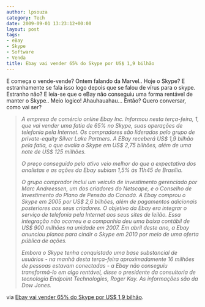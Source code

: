 ```yaml
---
author: lpsouza
category: Tech
date: 2009-09-01 13:23:12+00:00
layout: post
tags:
- eBay
- Skype
- Software
- Venda
title: Ebay vai vender 65% do Skype por US$ 1,9 bilhão
---
```


E começa o vende-vende? Ontem falando da Marvel.. Hoje o Skype? E estranhamente se fala isso logo depois que se falou de vírus para o skype. Estranho não? E leia-se que o eBay não conseguiu uma forma rentável de manter o Skype.. Meio logico! Ahauhauahau... Então? Quero conversar, como vai ser?

> _A empresa de comércio online Ebay Inc. Informou nesta terça-feira, 1, que vai vender uma fatia de 65% no Skype, suas operações de telefonia pela Internet. Os compradores são liderados pelo grupo de private-equity Silver Lake Partners. A EBay receberá US$ 1,9 bilhão pela fatia, o que avalia o Skype em US$ 2,75 bilhões, além de uma note de US$ 125 milhões._
>
> _O preço conseguido pelo ativo veio melhor do que a expectativa dos analistas e as ações da Ebay subiam 1,5% às 11h45 de Brasília._
>
> _O grupo comprador inclui um veículo de investimento gerenciado por Marc Andreessen, um dos criadores do Netscape, e o Conselho de Investimento do Plano de Pensão do Canadá. A Ebay comprou o Skype em 2005 por US$ 2,6 bilhões, além de pagamentos adicionais posteriores aos seus criadores. O objetivo da Ebay era integrar o serviço de telefonia pela Internet aos seus sites de leilão. Essa integração não ocorreu e a companhia deu uma baixa contábil de US$ 900 milhões na unidade em 2007. Em abril deste ano, a Ebay anunciou planos para cindir o Skype em 2010 por meio de uma oferta pública de ações._
>
> _Embora o Skype tenha conquistado uma base substancial de usuários - na manhã desta terça-feira aproximadamente 16 milhões de pessoas estavam conectadas - a Ebay não conseguiu transformá-lo em algo rentável, disse o presidente da consultoria de tecnologia Endpoint Technologies, Roger Kay. As informações são da Dow Jones._

via [Ebay vai vender 65% do Skype por US$ 1,9 bilhão](http://www.estadao.com.br/noticias/economia,ebay-vai-vender-65-do-skype-por-us-19-bilhao,427945,0.htm).